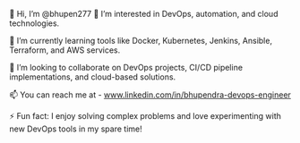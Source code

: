 👋 Hi, I’m @bhupen277
👀 I’m interested in DevOps, automation, and cloud technologies.

🌱 I’m currently learning tools like Docker, Kubernetes, Jenkins, Ansible, Terraform, and AWS services.

💞️ I’m looking to collaborate on DevOps projects, CI/CD pipeline implementations, and cloud-based solutions.

📫 You can reach me at   - www.linkedin.com/in/bhupendra-devops-engineer

⚡ Fun fact: I enjoy solving complex problems and love experimenting with new DevOps tools in my spare time!


<!---
bhupen277/bhupen277 is a ✨ special ✨ repository because its `README.md` (this file) appears on your GitHub profile.
You can click the Preview link to take a look at your changes.
--->
